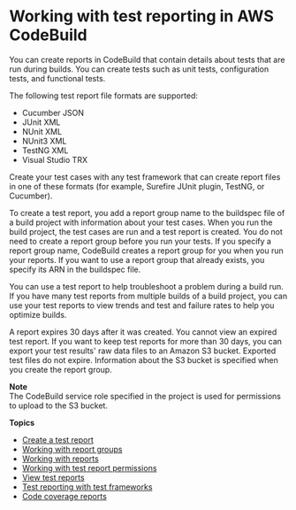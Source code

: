 # Working with test reporting in AWS CodeBuild<a name="test-reporting"></a>

You can create reports in CodeBuild that contain details about tests that are run during builds\. You can create tests such as unit tests, configuration tests, and functional tests\. 

The following test report file formats are supported:
+ Cucumber JSON
+ JUnit XML
+ NUnit XML
+ NUnit3 XML
+ TestNG XML
+ Visual Studio TRX

Create your test cases with any test framework that can create report files in one of these formats \(for example, Surefire JUnit plugin, TestNG, or Cucumber\)\.

To create a test report, you add a report group name to the buildspec file of a build project with information about your test cases\. When you run the build project, the test cases are run and a test report is created\. You do not need to create a report group before you run your tests\. If you specify a report group name, CodeBuild creates a report group for you when you run your reports\. If you want to use a report group that already exists, you specify its ARN in the buildspec file\.

You can use a test report to help troubleshoot a problem during a build run\. If you have many test reports from multiple builds of a build project, you can use your test reports to view trends and test and failure rates to help you optimize builds\. 

A report expires 30 days after it was created\. You cannot view an expired test report\. If you want to keep test reports for more than 30 days, you can export your test results' raw data files to an Amazon S3 bucket\. Exported test files do not expire\. Information about the S3 bucket is specified when you create the report group\.

**Note**  
The CodeBuild service role specified in the project is used for permissions to upload to the S3 bucket\.

**Topics**
+ [Create a test report](report-create.md)
+ [Working with report groups](test-report-group.md)
+ [Working with reports](test-report.md)
+ [Working with test report permissions](test-permissions.md)
+ [View test reports](test-view-reports.md)
+ [Test reporting with test frameworks](test-framework-reporting.md)
+ [Code coverage reports](code-coverage-report.md)